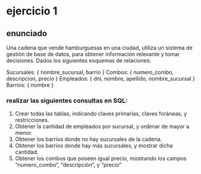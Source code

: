 # ejercicio 1

## enunciado

Una cadena que vende hamburguesas en una ciudad, utiliza un sistema de gestión de base
de datos, para obtener información relevante y tomar decisiones. Dados los siguientes
esquemas de relaciones:

Sucursales: { nombre_sucursal, barrio }
Combos: { numero_combo, descripcion, precio }
Empleados: { dni, nombre, apellido, nombre_sucursal }
Barrios: { nombre }

### realizar las siguientes consultas en SQL:

1. Crear todas las tablas, indicando claves primarias, claves foráneas, y restricciones.
2. Obtener la cantidad de empleados por sucursal, y ordenar de mayor a menor.
3. Obtener los barrios donde no hay sucursales de la cadena.
4. Obtener los barrios donde hay más sucursales, y mostrar dicha cantidad.
5. Obtener los combos que poseen igual precio, mostrando los campos “numero_combo”,
“descripción”, y “precio”